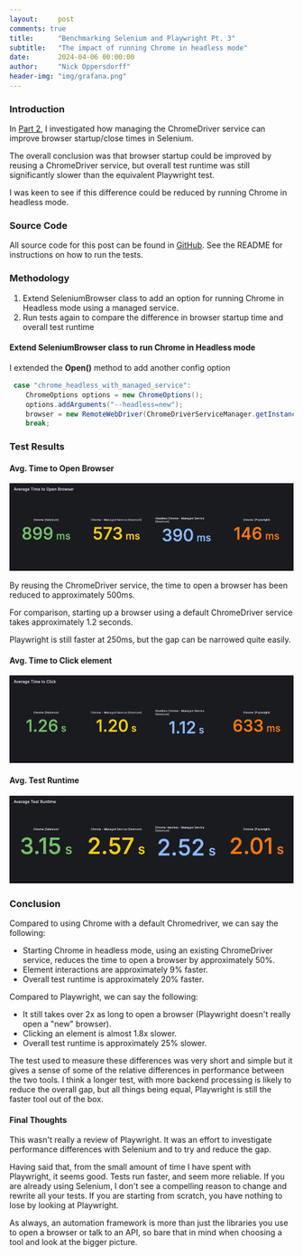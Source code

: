 ```yaml
---
layout:     post
comments: true
title:      "Benchmarking Selenium and Playwright Pt. 3"
subtitle:   "The impact of running Chrome in headless mode"
date:       2024-04-06 00:00:00
author:     "Nick Oppersdorff"
header-img: "img/grafana.png"
---
```


### Introduction
In [Part 2](https://blog.testworx.io/2024/04/01/benchmarking-selenium-and-playwright-pt2/), I investigated how managing the ChromeDriver service can improve browser startup/close times in Selenium.  

The overall conclusion was that browser startup could be improved by reusing a ChromeDriver service, but overall test runtime was still significantly slower than the equivalent Playwright test.

I was keen to see if this difference could be reduced by running Chrome in headless mode.

### Source Code
All source code for this post can be found in [GitHub](https://github.com/testworx/browser-automation-benchmarking/tree/benchmarking-pt-3).
See the README for instructions on how to run the tests.

### Methodology
1. Extend SeleniumBrowser class to add an option for running Chrome in Headless mode using a managed service.
2. Run tests again to compare the difference in browser startup time and overall test runtime

#### Extend SeleniumBrowser class to run Chrome in Headless mode

I extended the **Open()** method to add another config option

```java
 case "chrome_headless_with_managed_service":
    ChromeOptions options = new ChromeOptions();
    options.addArguments("--headless=new");
    browser = new RemoteWebDriver(ChromeDriverServiceManager.getInstance().service.getUrl(), options);
    break;
```

### Test Results
#### Avg. Time to Open Browser
![avg-time-to-open-browser.png](/assets/img/2024/april/benchmarks-pt-3/avg-time-to-open-browser.png)

By reusing the ChromeDriver service, the time to open a browser has been reduced to approximately 500ms.

For comparison, starting up a browser using a default ChromeDriver service takes approximately 1.2 seconds.

Playwright is still faster at 250ms, but the gap can be narrowed quite easily.

#### Avg. Time to Click element
![avg-time-to-click-element.png](/assets/img/2024/april/benchmarks-pt-3/avg-time-to-click-element.png)

#### Avg. Test Runtime
![avg-test-runtime.png](/assets/img/2024/april/benchmarks-pt-3/avg-test-runtime.png)

### Conclusion
Compared to using Chrome with a default Chromedriver, we can say the following:
- Starting Chrome in headless mode, using an existing ChromeDriver service, reduces the time to open a browser by approximately 50%.
- Element interactions are approximately 9% faster.
- Overall test runtime is approximately 20% faster.

Compared to Playwright, we can say the following:
- It still takes over 2x as long to open a browser (Playwright doesn't really open a "new" browser).
- Clicking an element is almost 1.8x slower.
- Overall test runtime is approximately 25% slower.

The test used to measure these differences was very short and simple but it gives a sense of some of the relative differences in performance between the two tools.
I think a longer test, with more backend processing is likely to reduce the overall gap, but all things being equal, Playwright is still the faster tool out of the box.

#### Final Thoughts
This wasn't really a review of Playwright.  It was an effort to investigate performance differences with Selenium and to try and reduce the gap.

Having said that, from the small amount of time I have spent with Playwright, it seems good.  Tests run faster, and seem more reliable.  If you are already using Selenium, I don't see a compelling reason to change and rewrite all your tests.  If you are starting from scratch, you have nothing to lose by looking at Playwright.

As always, an automation framework is more than just the libraries you use to open a browser or talk to an API, so bare that in mind when choosing a tool and look at the bigger picture.




